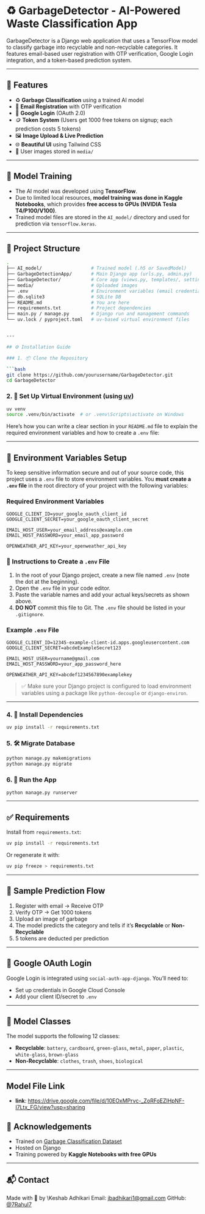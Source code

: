 



# ♻️ GarbageDetector - AI-Powered Waste Classification App

GarbageDetector is a Django web application that uses a TensorFlow model to classify garbage into recyclable and non-recyclable categories. It features email-based user registration with OTP verification, Google Login integration, and a token-based prediction system.

---

## 🚀 Features

- ♻️ **Garbage Classification** using a trained AI model
- 🔐 **Email Registration** with OTP verification
- 🔑 **Google Login** (OAuth 2.0)
- 🪙 **Token System** (Users get 1000 free tokens on signup; each prediction costs 5 tokens)
- 🖼️ **Image Upload & Live Prediction**
- 🌐 **Beautiful UI** using Tailwind CSS
- 📁 User images stored in `media/`

---

## 🧠 Model Training

- The AI model was developed using **TensorFlow**.
- Due to limited local resources, **model training was done in Kaggle Notebooks**, which provides **free access to GPUs (NVIDIA Tesla T4/P100/V100)**.
- Trained model files are stored in the `AI_model/` directory and used for prediction via `tensorflow.keras`.

---

## 📁 Project Structure

```bash
.
├── AI_model/                  # Trained model (.h5 or SavedModel)
├── GarbageDetectionApp/       # Main Django app (urls.py, admin.py)
├── GarbageDetector/           # Core app (views.py, templates/, settings.py)
├── media/                     # Uploaded images
├── .env                       # Environment variables (email credentials, secrets)
├── db.sqlite3                 # SQLite DB
├── README.md                  # You are here
├── requirements.txt           # Project dependencies
├── main.py / manage.py        # Django run and management commands
└── uv.lock / pyproject.toml   # uv-based virtual environment files


---

## ⚙️ Installation Guide

### 1. 📦 Clone the Repository

```bash
git clone https://github.com/yourusername/GarbageDetector.git
cd GarbageDetector
```

### 2. 🐍 Set Up Virtual Environment (using [uv](https://github.com/astral-sh/uv))

```bash
uv venv
source .venv/bin/activate  # or .venv\Scripts\activate on Windows
```

Here’s how you can write a clear section in your `README.md` file to explain the required environment variables and how to create a `.env` file:

---

## 🔐 Environment Variables Setup

To keep sensitive information secure and out of your source code, this project uses a `.env` file to store environment variables. You **must create a `.env` file** in the root directory of your project with the following variables:

### Required Environment Variables

```env
GOOGLE_CLIENT_ID=your_google_oauth_client_id
GOOGLE_CLIENT_SECRET=your_google_oauth_client_secret

EMAIL_HOST_USER=your_email_address@example.com
EMAIL_HOST_PASSWORD=your_email_app_password

OPENWEATHER_API_KEY=your_openweather_api_key
```

### 📌 Instructions to Create a `.env` File

1. In the root of your Django project, create a new file named `.env` (note the dot at the beginning).
2. Open the `.env` file in your code editor.
3. Paste the variable names and add your actual keys/secrets as shown above.
4. **DO NOT** commit this file to Git. The `.env` file should be listed in your `.gitignore`.

### Example `.env` File

```env
GOOGLE_CLIENT_ID=12345-example-client-id.apps.googleusercontent.com
GOOGLE_CLIENT_SECRET=abcdeExampleSecret123

EMAIL_HOST_USER=yourname@gmail.com
EMAIL_HOST_PASSWORD=your_app_password_here

OPENWEATHER_API_KEY=abcdef1234567890examplekey
```

> ✅ Make sure your Django project is configured to load environment variables using a package like `python-decouple` or `django-environ`.

---


### 4. 🔧 Install Dependencies

```bash
uv pip install -r requirements.txt
```

### 5. 🛠️ Migrate Database

```bash
python manage.py makemigrations
python manage.py migrate
```

### 6. 🏃 Run the App

```bash
python manage.py runserver
```

---

## ✅ Requirements

Install from `requirements.txt`:

```bash
uv pip install -r requirements.txt
```

Or regenerate it with:

```bash
uv pip freeze > requirements.txt
```

---

## 📸 Sample Prediction Flow

1. Register with email → Receive OTP
2. Verify OTP → Get 1000 tokens
3. Upload an image of garbage
4. The model predicts the category and tells if it’s **Recyclable** or **Non-Recyclable**
5. 5 tokens are deducted per prediction

---

## 🔐 Google OAuth Login

Google Login is integrated using `social-auth-app-django`. You’ll need to:

* Set up credentials in Google Cloud Console
* Add your client ID/secret to `.env`

---

## 🧪 Model Classes

The model supports the following 12 classes:

* **Recyclable**: `battery`, `cardboard`, `green-glass`, `metal`, `paper`, `plastic`, `white-glass`, `brown-glass`
* **Non-Recyclable**: `clothes`, `trash`, `shoes`, `biological`

---

## Model File Link

* **link**: https://drive.google.com/file/d/10EOxMPrvc-_ZoRFoEZlHpNF-I7Ltx_FG/view?usp=sharing

## 🙏 Acknowledgements

* Trained on [Garbage Classification Dataset](https://www.kaggle.com/datasets/asdasdasasdas/garbage-classification)
* Hosted on Django
* Training powered by **Kaggle Notebooks with free GPUs**

---

## 📬 Contact

Made with 💚 by \Keshab Adhikari
Email: [jbadhikari1@gmail.com](mailto:jbadhikari@gmail.com)
GitHub: [@7Rahul7](https://github.com/7Rahul7)

```
